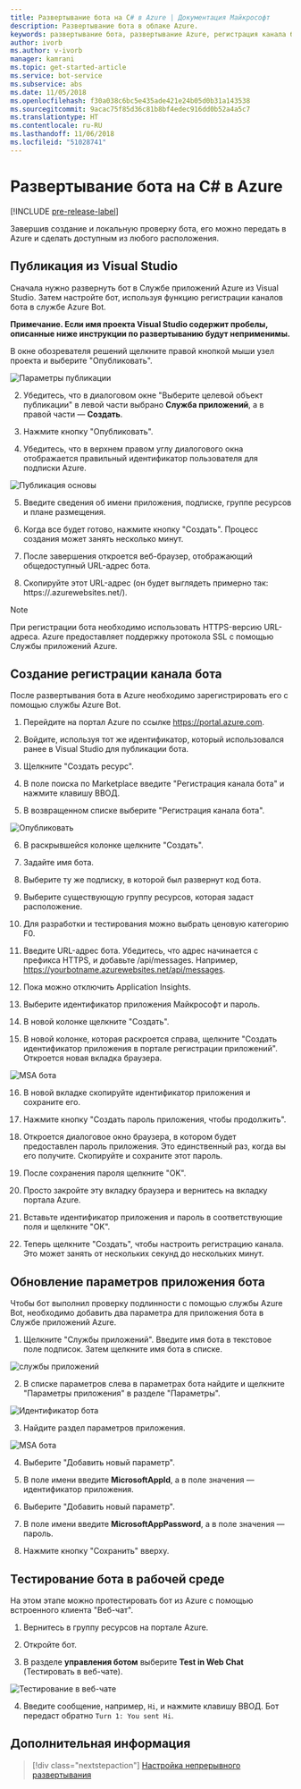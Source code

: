 ```yaml
---
title: Развертывание бота на C# в Azure | Документация Майкрософт
description: Развертывание бота в облаке Azure.
keywords: развертывание бота, развертывание Azure, регистрация канала ботов, публикации Visual Studio
author: ivorb
ms.author: v-ivorb
manager: kamrani
ms.topic: get-started-article
ms.service: bot-service
ms.subservice: abs
ms.date: 11/05/2018
ms.openlocfilehash: f30a038c6bc5e435ade421e24b05d0b31a143538
ms.sourcegitcommit: 9acac75f85d36c81b8bf4edec916dd0b52a4a5c7
ms.translationtype: HT
ms.contentlocale: ru-RU
ms.lasthandoff: 11/06/2018
ms.locfileid: "51028741"
---
```

# <a name="deploy-your-c-bot-to-azure"></a>Развертывание бота на C# в Azure

[!INCLUDE [pre-release-label](./includes/pre-release-label.md)]

Завершив создание и локальную проверку бота, его можно передать в Azure и сделать доступным из любого расположения.

## <a name="publish-from-visual-studio"></a>Публикация из Visual Studio
Сначала нужно развернуть бот в Службе приложений Azure из Visual Studio. Затем настройте бот, используя функцию регистрации каналов бота в службе Azure Bot.

**Примечание. Если имя проекта Visual Studio содержит пробелы, описанные ниже инструкции по развертыванию будут неприменимы.**

В окне обозревателя решений щелкните правой кнопкой мыши узел проекта и выберите "Опубликовать".

![Параметры публикации](media/azure-bot-quickstarts/getting-started-publish-setting.png)

2. Убедитесь, что в диалоговом окне "Выберите целевой объект публикации" в левой части выбрано **Служба приложений**, а в правой части — **Создать**.

3. Нажмите кнопку "Опубликовать".

4. Убедитесь, что в верхнем правом углу диалогового окна отображается правильный идентификатор пользователя для подписки Azure.

![Публикация основы](media/azure-bot-quickstarts/getting-started-publish-main.png)

5. Введите сведения об имени приложения, подписке, группе ресурсов и плане размещения.

6. Когда все будет готово, нажмите кнопку "Создать". Процесс создания может занять несколько минут.

7. После завершения откроется веб-браузер, отображающий общедоступный URL-адрес бота.

8. Скопируйте этот URL-адрес (он будет выглядеть примерно так: https://<yourbotname>.azurewebsites.net/).

> [!NOTE] 
> При регистрации бота необходимо использовать HTTPS-версию URL-адреса. Azure предоставляет поддержку протокола SSL с помощью Службы приложений Azure.

## <a name="create-your-bot-channels-registration"></a>Создание регистрации канала бота
После развертывания бота в Azure необходимо зарегистрировать его с помощью службы Azure Bot.

1. Перейдите на портал Azure по ссылке https://portal.azure.com.

2. Войдите, используя тот же идентификатор, который использовался ранее в Visual Studio для публикации бота.

3. Щелкните "Создать ресурс".

4. В поле поиска по Marketplace введите "Регистрация канала бота" и нажмите клавишу ВВОД.

5. В возвращенном списке выберите "Регистрация канала бота".

![Опубликовать](media/azure-bot-quickstarts/getting-started-bot-registration.png)

6. В раскрывшейся колонке щелкните "Создать".

7. Задайте имя бота.

8. Выберите ту же подписку, в которой был развернут код бота.

9. Выберите существующую группу ресурсов, которая задаст расположение.

10. Для разработки и тестирования можно выбрать ценовую категорию F0.

11. Введите URL-адрес бота. Убедитесь, что адрес начинается с префикса HTTPS, и добавьте /api/messages. Например, https://yourbotname.azurewebsites.net/api/messages.

12. Пока можно отключить Application Insights.

13. Выберите идентификатор приложения Майкрософт и пароль.

14. В новой колонке щелкните "Создать".

15. В новой колонке, которая раскроется справа, щелкните "Создать идентификатор приложения в портале регистрации приложений". Откроется новая вкладка браузера.

![MSA бота](media/azure-bot-quickstarts/getting-started-msa.png)

16. В новой вкладке скопируйте идентификатор приложения и сохраните его. 

17. Нажмите кнопку "Создать пароль приложения, чтобы продолжить".

18. Откроется диалоговое окно браузера, в котором будет предоставлен пароль приложения. Это единственный раз, когда вы его получите. Скопируйте и сохраните этот пароль.

19. После сохранения пароля щелкните "OK".

20. Просто закройте эту вкладку браузера и вернитесь на вкладку портала Azure.

21. Вставьте идентификатор приложения и пароль в соответствующие поля и щелкните "OK".

22. Теперь щелкните "Создать", чтобы настроить регистрацию канала. Это может занять от нескольких секунд до нескольких минут.

## <a name="update-your-bots-application-settings"></a>Обновление параметров приложения бота
Чтобы бот выполнил проверку подлинности с помощью службы Azure Bot, необходимо добавить два параметра для приложения бота в Службе приложений Azure. 

1. Щелкните "Службы приложений". Введите имя бота в текстовое поле подписок. Затем щелкните имя бота в списке.

![службы приложений](media/azure-bot-quickstarts/getting-started-app-service.png)

2. В списке параметров слева в параметрах бота найдите и щелкните "Параметры приложения" в разделе "Параметры".

![Идентификатор бота](media/azure-bot-quickstarts/getting-started-app-settings-1.png)

3. Найдите раздел параметров приложения.

![MSA бота](media/azure-bot-quickstarts/getting-started-app-settings-2.png)

4. Выберите "Добавить новый параметр".

5. В поле имени введите **MicrosoftAppId**, а в поле значения — идентификатор приложения.

6. Выберите "Добавить новый параметр".

7. В поле имени введите **MicrosoftAppPassword**, а в поле значения — пароль.

8. Нажмите кнопку "Сохранить" вверху.

## <a name="test-your-bot-in-production"></a>Тестирование бота в рабочей среде
На этом этапе можно протестировать бот из Azure с помощью встроенного клиента "Веб-чат".

1. Вернитесь в группу ресурсов на портале Azure.

2. Откройте бот.

3. В разделе **управления ботом** выберите **Test in Web Chat** (Тестировать в веб-чате).

![Тестирование в веб-чате](media/azure-bot-quickstarts/getting-started-test-webchat.png)

4. Введите сообщение, например, `Hi`, и нажмите клавишу ВВОД. Бот передаст обратно `Turn 1: You sent Hi`.

## <a name="next-steps"></a>Дополнительная информация
> [!div class="nextstepaction"]
> [Настройка непрерывного развертывания](bot-service-build-continuous-deployment.md)
